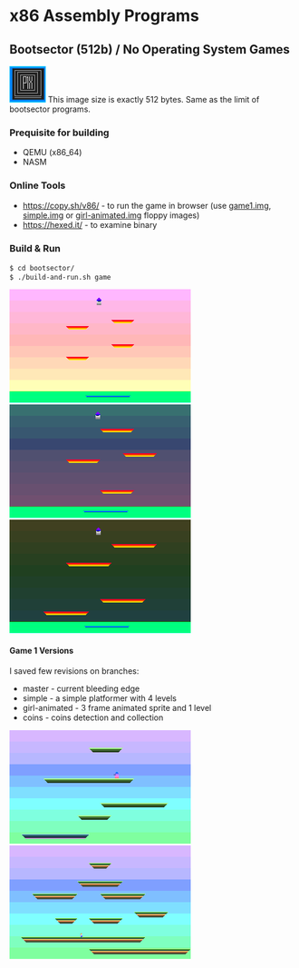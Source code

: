 # x86 Assembly Programs

## Bootsector (512b) / No Operating System Games
![512 bytes image](bootsector/resources/512bytes.gif)
This image size is exactly 512 bytes. Same as the limit of bootsector programs.


### Prequisite for building
- QEMU (x86_64)
- NASM

### Online Tools
- https://copy.sh/v86/ - to run the game in browser (use [game1.img](bootsector/floppies/game1.img), [simple.img](bootsector/floppies/simple.img) or [girl-animated.img](bootsector/floppies/girl-animated.img) floppy images)
- https://hexed.it/ - to examine binary

### Build & Run
```
$ cd bootsector/
$ ./build-and-run.sh game
```
![Screenshot](bootsector/resources/game1-level1.png)
![Screenshot](bootsector/resources/game1-level2.png)
![Screenshot](bootsector/resources/game1-level3.png)

#### Game 1 Versions
I saved few revisions on branches:
- master - current bleeding edge
- simple - a simple platformer with 4 levels
- girl-animated - 3 frame animated sprite and 1 level
- coins - coins detection and collection

![Screenshot](bootsector/resources/simple.png)
![Screenshot](bootsector/resources/girl-animated.png)